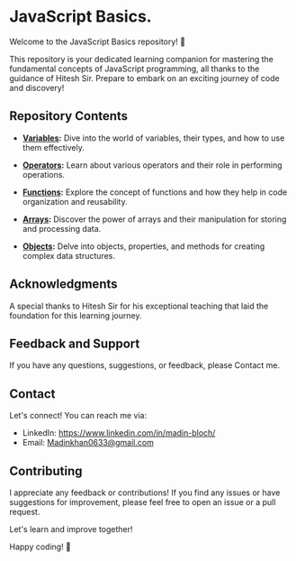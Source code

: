 # JavaScript Basics.

Welcome to the JavaScript Basics repository! 🌟

This repository is your dedicated learning companion for mastering the fundamental concepts of JavaScript programming, all thanks to the guidance of Hitesh Sir. Prepare to embark on an exciting journey of code and discovery!

## Repository Contents

- **[Variables](/variables):** Dive into the world of variables, their types, and how to use them effectively.

- **[Operators](/operators):** Learn about various operators and their role in performing operations.

- **[Functions](/functions):** Explore the concept of functions and how they help in code organization and reusability.

- **[Arrays](/arrays):** Discover the power of arrays and their manipulation for storing and processing data.

- **[Objects](/objects):** Delve into objects, properties, and methods for creating complex data structures.

## Acknowledgments

A special thanks to Hitesh Sir for his exceptional teaching that laid the foundation for this learning journey.

## Feedback and Support

If you have any questions, suggestions, or feedback, please Contact me.

## Contact

Let's connect! You can reach me via:

- LinkedIn: https://www.linkedin.com/in/madin-bloch/
- Email: Madinkhan0633@gmail.com

## Contributing

I appreciate any feedback or contributions! If you find any issues or have suggestions for improvement, please feel free to open an issue or a pull request.

Let's learn and improve together!

Happy coding! 🚀







